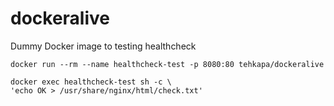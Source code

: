 # dockeralive
Dummy Docker image to testing healthcheck

```
docker run --rm --name healthcheck-test -p 8080:80 tehkapa/dockeralive

docker exec healthcheck-test sh -c \
'echo OK > /usr/share/nginx/html/check.txt'
```
